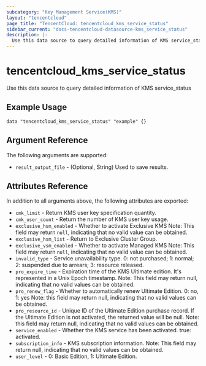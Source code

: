 ```yaml
---
subcategory: "Key Management Service(KMS)"
layout: "tencentcloud"
page_title: "TencentCloud: tencentcloud_kms_service_status"
sidebar_current: "docs-tencentcloud-datasource-kms_service_status"
description: |-
  Use this data source to query detailed information of KMS service_status
---
```


# tencentcloud_kms_service_status

Use this data source to query detailed information of KMS service_status

## Example Usage

```hcl
data "tencentcloud_kms_service_status" "example" {}
```

## Argument Reference

The following arguments are supported:

* `result_output_file` - (Optional, String) Used to save results.

## Attributes Reference

In addition to all arguments above, the following attributes are exported:

* `cmk_limit` - Return KMS user key specification quantity.
* `cmk_user_count` - Return the number of KMS user key usage.
* `exclusive_hsm_enabled` - Whether to activate Exclusive KMS
Note: This field may return `null`, indicating that no valid value can be obtained.
* `exclusive_hsm_list` - Return to Exclusive Cluster Group.
* `exclusive_vsm_enabled` - Whether to activate Managed KMS
Note: This field may return `null`, indicating that no valid value can be obtained.
* `invalid_type` - Service unavailability type. 0: not purchased; 1: normal; 2: suspended due to arrears; 3: resource released.
* `pro_expire_time` - Expiration time of the KMS Ultimate edition. It's represented in a Unix Epoch timestamp.
Note: This field may return null, indicating that no valid values can be obtained.
* `pro_renew_flag` - Whether to automatically renew Ultimate Edition. 0: no, 1: yes
Note: this field may return null, indicating that no valid values can be obtained.
* `pro_resource_id` - Unique ID of the Ultimate Edition purchase record. If the Ultimate Edition is not activated, the returned value will be null.
Note: this field may return null, indicating that no valid values can be obtained.
* `service_enabled` - Whether the KMS service has been activated. true: activated.
* `subscription_info` - KMS subscription information.
Note: This field may return null, indicating that no valid values can be obtained.
* `user_level` - 0: Basic Edition, 1: Ultimate Edition.


